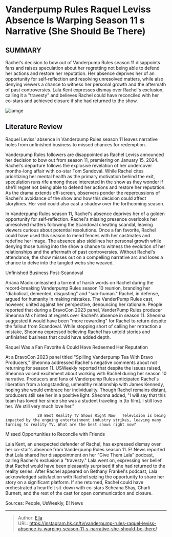 # Vanderpump Rules Raquel Leviss  Absence Is Warping Season 11 s Narrative (She Should Be There)


## SUMMARY 



  Rachel&#39;s decision to bow out of Vanderpump Rules season 11 disappoints fans and raises speculation about her regretting not being able to defend her actions and restore her reputation.   Her absence deprives her of an opportunity for self-reflection and resolving unresolved matters, while also denying viewers a chance to witness her personal growth and the aftermath of past controversies.   Lala Kent expresses dismay over Rachel&#39;s exclusion, calling it a &#34;travesty&#34; and believes Rachel could have reconciled with her co-stars and achieved closure if she had returned to the show.  

![iamge](https://static1.srcdn.com/wordpress/wp-content/uploads/2023/11/retitle-pls-before-pubbing-vanderpump-rules_-raquel-leviss-absence-is-warping-season-11-s-narrative-she-should-be-there.jpg)

## Literature Review
Raquel Leviss&#39; absence in Vanderpump Rules season 11 leaves narrative holes from unfinished business to missed chances for redemption.




Vanderpump Rules followers are disappointed as Rachel Leviss announced her decision to bow out from season 11, premiering on January 15, 2024. Rachel&#39;s departure follows the explosive revelation of her undercover months-long affair with co-star Tom Sandoval. While Rachel cites prioritizing her mental health as the primary motivation behind the exit, speculation runs rife among those interested in the show as they wonder if she&#39;ll regret not being able to defend her actions and restore her reputation. As the drama extends off-screen, observers ponder the repercussions of Rachel&#39;s avoidance of the show and how this decision could affect storylines. Her void could also cast a shadow over the forthcoming season.




In Vanderpump Rules season 11, Rachel&#39;s absence deprives her of a golden opportunity for self-reflection. Rachel&#39;s missing presence overlooks her unresolved matters following the Scandoval cheating scandal, leaving viewers curious about potential resolutions. Once a fan favorite, Rachel could have used this season to mend fences with her castmates and redefine her image. The absence also sidelines her personal growth while denying those tuning into the show a chance to witness the evolution of her relationships and the aftermath of past controversies. Without Rachel&#39;s attendance, the show misses out on a compelling narrative arc and loses a chance to delve into the tangled webs she weaved.


 Unfinished Business Post-Scandoval 
          

Ariana Madix unleashed a torrent of harsh words on Rachel during the record-breaking Vanderpump Rules season 10 reunion, branding her &#34;diabolical, demented, disgusting&#34; and &#34;sub-human.&#34; Rachel, in defense, argued for humanity in making mistakes. The VanderPump Rules cast, however, united against her perspective, denouncing her rationale. People reported that during a BravoCon 2023 panel, VanderPump Rules producer Sheonna Mix hinted at regrets over Rachel&#39;s absence in season 11. Sheonna suggested it would have been &#34;more rewarding&#34; for Rachel to return despite the fallout from Scandoval. While stopping short of calling her retraction a mistake, Sheonna expressed believing Rachel has untold stories and unfinished business that could have added depth.






 Raquel Was a Fan Favorite &amp; Could Have Redeemed Her Reputation 
          

At a BravoCon 2023 panel titled &#34;Spilling Vanderpump Tea With Bravo Producers,&#34; Sheonna addressed Rachel&#39;s negative comments about not returning for season 11. USWeekly reported that despite the issues raised, Sheonna voiced excitement about working with Rachel during her season 10 narrative. Producers and fans of Vanderpump Rules anticipated Rachel&#39;s liberation from a longstanding, unhealthy relationship with James Kennedy, hoping she would embrace her individuality. Though Rachel remains distant, producers still see her in a positive light. Sheonna added, &#34;I will say that this team has loved her since she was a student traveling in [to film]. I still love her. We still very much love her.&#34;

                  20 Best Reality TV Shows Right Now   Television is being impacted by the ongoing entertainment industry strikes, leaving many turning to reality TV. What are the best shows right now?    






 Missed Opportunities to Reconcile with Friends 
          

Lala Kent, an unexpected defender of Rachel, has expressed dismay over her co-star&#39;s absence from Vanderpump Rules season 11. E! News reported that Lala shared her disappointment on her &#34;Give Them Lala&#34; podcast, calling Rachel&#39;s exclusion a &#34;travesty.&#34; Lala went on, expressing her belief that Rachel would have been pleasantly surprised if she had returned to the reality series. After Rachel appeared on Bethany Frankel&#39;s podcast, Lala acknowledged satisfaction with Rachel seizing the opportunity to share her story on a significant platform. If she returned, Rachel could have orchestrated a heartfelt sit-down with co-stars Scheana Shay, Charli Burnett, and the rest of the cast for open communication and closure.

Sources: People, UsWeekly, E! News






---

> Author: [Ella](https://instagram.hk.cn/)  
> URL: https://instagram.hk.cn/tv/vanderpump-rules-raquel-leviss-absence-is-warping-season-11-s-narrative-she-should-be-there/  

